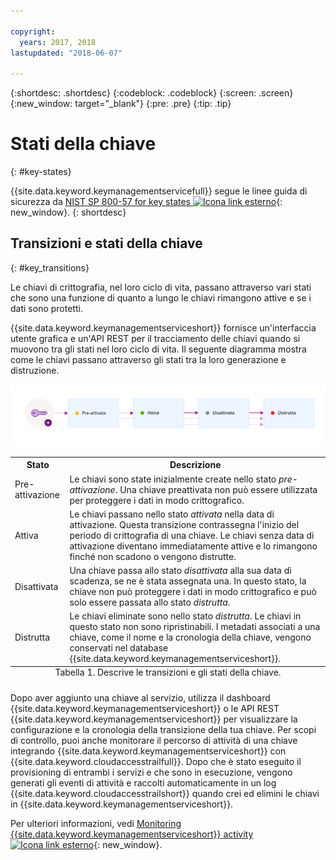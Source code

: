 ```yaml
---

copyright:
  years: 2017, 2018
lastupdated: "2018-06-07"

---
```


{:shortdesc: .shortdesc}
{:codeblock: .codeblock}
{:screen: .screen}
{:new_window: target="_blank"}
{:pre: .pre}
{:tip: .tip}

# Stati della chiave
{: #key-states}

{{site.data.keyword.keymanagementservicefull}} segue le linee guida di sicurezza da
[NIST SP 800-57 for key states
![Icona link esterno](../../../icons/launch-glyph.svg "Icona link esterno")](http://nvlpubs.nist.gov/nistpubs/SpecialPublications/NIST.SP.800-57pt1r4.pdf){: new_window}.
{: shortdesc}

## Transizioni e stati della chiave
{: #key_transitions}

Le chiavi di crittografia, nel loro ciclo di vita, passano attraverso vari stati che sono una funzione di quanto a lungo le chiavi rimangono attive e se i dati sono protetti. 

{{site.data.keyword.keymanagementserviceshort}} fornisce un'interfaccia utente grafica e un'API REST per il tracciamento delle chiavi quando si muovono tra gli stati nel loro ciclo di vita. Il seguente diagramma mostra come le chiavi passano attraverso gli stati tra la loro generazione e distruzione.

![Il diagramma mostra gli stessi componenti come descritto nella seguente tabella di definizioni.](../images/key-states_min.svg)

<table>
  <tr>
    <th>Stato</th>
    <th>Descrizione</th>
  </tr>
  <tr>
    <td>Pre-attivazione</td>
    <td>Le chiavi sono state inizialmente create nello stato <i>pre-attivazione</i>. Una chiave preattivata non può essere utilizzata per proteggere i dati in modo crittografico.</td>
  </tr>
  <tr>
    <td>Attiva</td>
    <td>Le chiavi passano nello stato <i>attivata</i> nella data di attivazione. Questa transizione contrassegna l'inizio del periodo di crittografia di una chiave. Le chiavi senza data di attivazione diventano immediatamente attive e lo rimangono finché non scadono o vengono distrutte.</td>
  </tr>
  <tr>
    <td>Disattivata</td>
    <td>Una chiave passa allo stato <i>disattivata</i> alla sua data di scadenza, se ne è stata assegnata una. In questo stato, la chiave non può proteggere i dati in modo crittografico e può solo essere passata allo stato <i>distrutta</i>.</td>
  </tr>
  <tr>
    <td>Distrutta</td>
    <td>Le chiavi eliminate sono nello stato <i>distrutta</i>. Le chiavi in questo stato non sono ripristinabili. I metadati associati a una chiave, come il nome e la cronologia della chiave, vengono conservati nel database {{site.data.keyword.keymanagementserviceshort}}.</td>
  </tr>
  <caption style="caption-side:bottom;">Tabella 1. Descrive le transizioni e gli stati della chiave.</caption>
</table>

Dopo aver aggiunto una chiave al servizio, utilizza il dashboard {{site.data.keyword.keymanagementserviceshort}} o le API REST {{site.data.keyword.keymanagementserviceshort}} per visualizzare la configurazione e la cronologia della transizione della tua chiave. Per scopi di controllo, puoi anche monitorare il percorso di attività di una chiave integrando {{site.data.keyword.keymanagementserviceshort}} con {{site.data.keyword.cloudaccesstrailfull}}. Dopo che è stato eseguito il provisioning di entrambi i servizi e che sono in esecuzione, vengono generati gli eventi di attività e raccolti automaticamente in un log {{site.data.keyword.cloudaccesstrailshort}} quando crei ed elimini le chiavi in {{site.data.keyword.keymanagementserviceshort}}. 

Per ulteriori informazioni, vedi [Monitoring {{site.data.keyword.keymanagementserviceshort}} activity ![Icona link esterno](../../../icons/launch-glyph.svg "Icona link esterno")](/docs/services/cloud-activity-tracker/services/security_svcs.html#key_protect){: new_window}.
